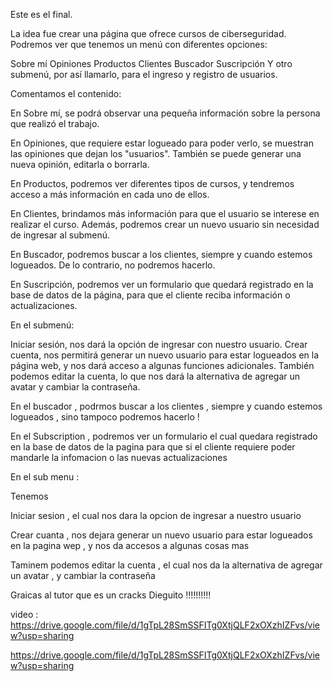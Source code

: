 


Este es el final.

La idea fue crear una página que ofrece cursos de ciberseguridad.
Podremos ver que tenemos un menú con diferentes opciones:

Sobre mí
Opiniones
Productos
Clientes
Buscador
Suscripción
Y otro submenú, por así llamarlo, para el ingreso y registro de usuarios.

Comentamos el contenido:

En Sobre mí, se podrá observar una pequeña información sobre la persona que realizó el trabajo.

En Opiniones, que requiere estar logueado para poder verlo, se muestran las opiniones que dejan los "usuarios". También se puede generar una nueva opinión, editarla o borrarla.

En Productos, podremos ver diferentes tipos de cursos, y tendremos acceso a más información en cada uno de ellos.

En Clientes, brindamos más información para que el usuario se interese en realizar el curso. Además, podremos crear un nuevo usuario sin necesidad de ingresar al submenú.

En Buscador, podremos buscar a los clientes, siempre y cuando estemos logueados. De lo contrario, no podremos hacerlo.

En Suscripción, podremos ver un formulario que quedará registrado en la base de datos de la página, para que el cliente reciba información o actualizaciones.

En el submenú:

Iniciar sesión, nos dará la opción de ingresar con nuestro usuario.
Crear cuenta, nos permitirá generar un nuevo usuario para estar logueados en la página web, y nos dará acceso a algunas funciones adicionales.
También podemos editar la cuenta, lo que nos dará la alternativa de agregar un avatar y cambiar la contraseña.

En el buscador , podrmos buscar a los clientes , siempre y cuando estemos logueados , sino tampoco podremos hacerlo ! 

En el Subscription , podremos ver un formulario el cual quedara registrado en la base de datos de la pagina para que si el cliente requiere poder mandarle la infomacion o las nuevas actualizaciones 

En el sub menu :

Tenemos 

Iniciar sesion  , el cual nos dara la opcion de ingresar a nuestro usuario 

Crear cuanta , nos dejara generar un nuevo usuario para estar logueados en la pagina wep , y nos da accesos a algunas cosas mas 

Taminem podemos editar la cuenta , el cual nos da la alternativa de agregar un avatar , y cambiar la contraseña 

Graicas al tutor que es un cracks Dieguito !!!!!!!!!! 

video : 
https://drive.google.com/file/d/1gTpL28SmSSFITg0XtjQLF2xOXzhIZFvs/view?usp=sharing

https://drive.google.com/file/d/1gTpL28SmSSFITg0XtjQLF2xOXzhIZFvs/view?usp=sharing